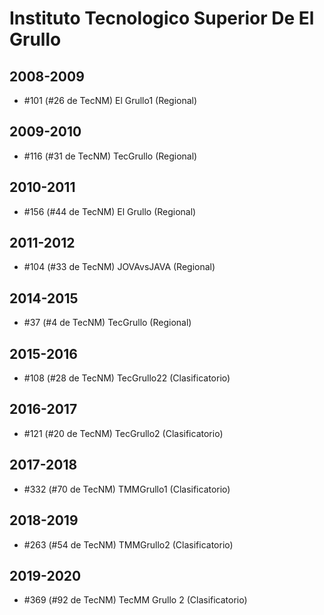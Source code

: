 # Instituto Tecnologico Superior De El Grullo

## 2008-2009

- #101 (#26 de TecNM) El Grullo1 (Regional)

## 2009-2010

- #116 (#31 de TecNM) TecGrullo (Regional)

## 2010-2011

- #156 (#44 de TecNM) El Grullo (Regional)

## 2011-2012

- #104 (#33 de TecNM) JOVAvsJAVA (Regional)

## 2014-2015

- #37 (#4 de TecNM) TecGrullo (Regional)

## 2015-2016

- #108 (#28 de TecNM) TecGrullo22 (Clasificatorio)

## 2016-2017

- #121 (#20 de TecNM) TecGrullo2 (Clasificatorio)

## 2017-2018

- #332 (#70 de TecNM) TMMGrullo1 (Clasificatorio)

## 2018-2019

- #263 (#54 de TecNM) TMMGrullo2 (Clasificatorio)

## 2019-2020

- #369 (#92 de TecNM) TecMM Grullo 2 (Clasificatorio)


